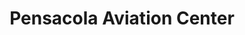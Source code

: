 ---
title: "Pensacola Aviation Center"
url: /pensacola/pensacola-aviation-center/
shop: travel agency
---